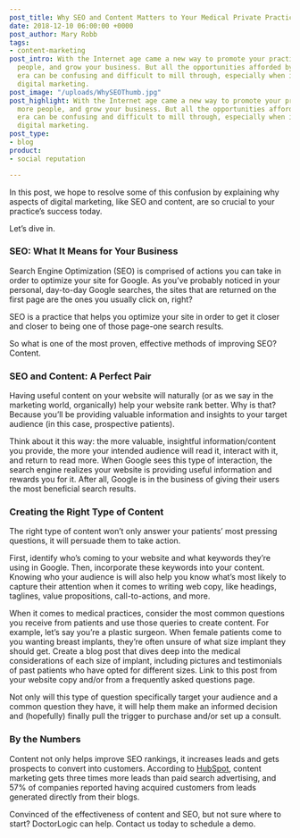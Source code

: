 ```yaml
---
post_title: Why SEO and Content Matters to Your Medical Private Practice
date: 2018-12-10 06:00:00 +0000
post_author: Mary Robb
tags:
- content-marketing
post_intro: With the Internet age came a new way to promote your practice, reach more
  people, and grow your business. But all the opportunities afforded by the digital
  era can be confusing and difficult to mill through, especially when it comes to
  digital marketing.
post_image: "/uploads/WhySEOThumb.jpg"
post_highlight: With the Internet age came a new way to promote your practice, reach
  more people, and grow your business. But all the opportunities afforded by the digital
  era can be confusing and difficult to mill through, especially when it comes to
  digital marketing.
post_type:
- blog
product:
- social reputation

---
```

In this post, we hope to resolve some of this confusion by explaining why aspects of digital marketing, like SEO and content, are so crucial to your practice’s success today.

Let’s dive in.

### SEO: What It Means for Your Business

Search Engine Optimization (SEO) is comprised of actions you can take in order to optimize your site for Google. As you’ve probably noticed in your personal, day-to-day Google searches, the sites that are returned on the first page are the ones you usually click on, right?

SEO is a practice that helps you optimize your site in order to get it closer and closer to being one of those page-one search results.

So what is one of the most proven, effective methods of improving SEO? Content.

### SEO and Content: A Perfect Pair

Having useful content on your website will naturally (or as we say in the marketing world, organically) help your website rank better. Why is that? Because you’ll be providing valuable information and insights to your target audience (in this case, prospective patients).

Think about it this way: the more valuable, insightful information/content you provide, the more your intended audience will read it, interact with it, and return to read more. When Google sees this type of interaction, the search engine realizes your website is providing useful information and rewards you for it. After all, Google is in the business of giving their users the most beneficial search results.

### Creating the Right Type of Content

The right type of content won’t only answer your patients’ most pressing questions, it will persuade them to take action.

First, identify who’s coming to your website and what keywords they’re using in Google. Then, incorporate these keywords into your content. Knowing who your audience is will also help you know what’s most likely to capture their attention when it comes to writing web copy, like headings, taglines, value propositions, call-to-actions, and more.

When it comes to medical practices, consider the most common questions you receive from patients and use those queries to create content. For example, let’s say you’re a plastic surgeon. When female patients come to you wanting breast implants, they’re often unsure of what size implant they should get. Create a blog post that dives deep into the medical considerations of each size of implant, including pictures and testimonials of past patients who have opted for different sizes. Link to this post from your website copy and/or from a frequently asked questions page.

Not only will this type of question specifically target your audience and a common question they have, it will help them make an informed decision and (hopefully) finally pull the trigger to purchase and/or set up a consult.

### By the Numbers

Content not only helps improve SEO rankings, it increases leads and gets prospects to convert into customers. According to [HubSpot](https://www.hubspot.com/marketing-statistics?__hstc=37514559.86908053a04deef209d41cbbf486b52a.1546876321479.1554916373535.1555293684484.57&__hssc=37514559.6.1555293684484&__hsfp=3887574263), content marketing gets three times more leads than paid search advertising, and 57% of companies reported having acquired customers from leads generated directly from their blogs.

Convinced of the effectiveness of content and SEO, but not sure where to start? DoctorLogic can help. Contact us today to schedule a demo.